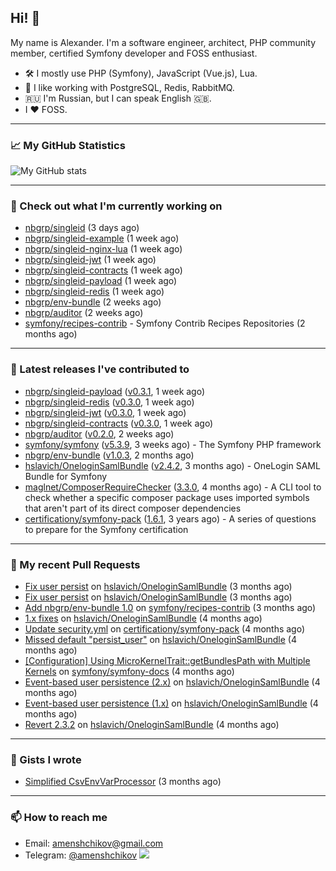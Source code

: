 ## Hi! 👋

My name is Alexander. I'm a software engineer, architect, PHP community member, certified Symfony developer and FOSS enthusiast.

* 🛠 I mostly use PHP (Symfony), JavaScript (Vue.js), Lua.
* 🧰 I like working with PostgreSQL, Redis, RabbitMQ.
* 🇷🇺 I'm Russian, but I can speak English 🇬🇧.
* I ♥ FOSS.

---

### 📈 My GitHub Statistics

![My GitHub stats](https://github-readme-stats.vercel.app/api?username=a-menshchikov&theme=calm&hide_title=true&show_icons=true)

[comment]: &lt;> (![Top Langs]&#40;https://github-readme-stats.vercel.app/api/top-langs/?username=a-menshchikov&theme=calm&hide_title=true&layout=compact&count_private=true&include_all_commits=true&langs_count=6&#41;)

---

### 👷 Check out what I'm currently working on

- [nbgrp/singleid](https://github.com/nbgrp/singleid) (3 days ago)
- [nbgrp/singleid-example](https://github.com/nbgrp/singleid-example) (1 week ago)
- [nbgrp/singleid-nginx-lua](https://github.com/nbgrp/singleid-nginx-lua) (1 week ago)
- [nbgrp/singleid-jwt](https://github.com/nbgrp/singleid-jwt) (1 week ago)
- [nbgrp/singleid-contracts](https://github.com/nbgrp/singleid-contracts) (1 week ago)
- [nbgrp/singleid-payload](https://github.com/nbgrp/singleid-payload) (1 week ago)
- [nbgrp/singleid-redis](https://github.com/nbgrp/singleid-redis) (1 week ago)
- [nbgrp/env-bundle](https://github.com/nbgrp/env-bundle) (2 weeks ago)
- [nbgrp/auditor](https://github.com/nbgrp/auditor) (2 weeks ago)
- [symfony/recipes-contrib](https://github.com/symfony/recipes-contrib) - Symfony Contrib Recipes Repositories (2 months ago)

---

### 🔭 Latest releases I've contributed to

- [nbgrp/singleid-payload](https://github.com/nbgrp/singleid-payload) ([v0.3.1](https://github.com/nbgrp/singleid-payload/releases/tag/v0.3.1), 1 week ago)
- [nbgrp/singleid-redis](https://github.com/nbgrp/singleid-redis) ([v0.3.0](https://github.com/nbgrp/singleid-redis/releases/tag/v0.3.0), 1 week ago)
- [nbgrp/singleid-jwt](https://github.com/nbgrp/singleid-jwt) ([v0.3.0](https://github.com/nbgrp/singleid-jwt/releases/tag/v0.3.0), 1 week ago)
- [nbgrp/singleid-contracts](https://github.com/nbgrp/singleid-contracts) ([v0.3.0](https://github.com/nbgrp/singleid-contracts/releases/tag/v0.3.0), 1 week ago)
- [nbgrp/auditor](https://github.com/nbgrp/auditor) ([v0.2.0](https://github.com/nbgrp/auditor/releases/tag/v0.2.0), 2 weeks ago)
- [symfony/symfony](https://github.com/symfony/symfony) ([v5.3.9](https://github.com/symfony/symfony/releases/tag/v5.3.9), 3 weeks ago) - The Symfony PHP framework
- [nbgrp/env-bundle](https://github.com/nbgrp/env-bundle) ([v1.0.3](https://github.com/nbgrp/env-bundle/releases/tag/v1.0.3), 2 months ago)
- [hslavich/OneloginSamlBundle](https://github.com/hslavich/OneloginSamlBundle) ([v2.4.2](https://github.com/hslavich/OneloginSamlBundle/releases/tag/v2.4.2), 3 months ago) - OneLogin SAML Bundle for Symfony
- [maglnet/ComposerRequireChecker](https://github.com/maglnet/ComposerRequireChecker) ([3.3.0](https://github.com/maglnet/ComposerRequireChecker/releases/tag/3.3.0), 4 months ago) - A CLI tool to check whether a specific composer package uses imported symbols that aren&#39;t part of its direct composer dependencies
- [certificationy/symfony-pack](https://github.com/certificationy/symfony-pack) ([1.6.1](https://github.com/certificationy/symfony-pack/releases/tag/1.6.1), 3 years ago) - A series of questions to prepare for the Symfony certification

---

### 🔨 My recent Pull Requests

- [Fix user persist](https://github.com/hslavich/OneloginSamlBundle/pull/180) on [hslavich/OneloginSamlBundle](https://github.com/hslavich/OneloginSamlBundle) (3 months ago)
- [Fix user persist](https://github.com/hslavich/OneloginSamlBundle/pull/179) on [hslavich/OneloginSamlBundle](https://github.com/hslavich/OneloginSamlBundle) (3 months ago)
- [Add nbgrp/env-bundle 1.0](https://github.com/symfony/recipes-contrib/pull/1177) on [symfony/recipes-contrib](https://github.com/symfony/recipes-contrib) (3 months ago)
- [1.x fixes](https://github.com/hslavich/OneloginSamlBundle/pull/177) on [hslavich/OneloginSamlBundle](https://github.com/hslavich/OneloginSamlBundle) (4 months ago)
- [Update security.yml](https://github.com/certificationy/symfony-pack/pull/91) on [certificationy/symfony-pack](https://github.com/certificationy/symfony-pack) (4 months ago)
- [Missed default &#34;persist_user&#34;](https://github.com/hslavich/OneloginSamlBundle/pull/174) on [hslavich/OneloginSamlBundle](https://github.com/hslavich/OneloginSamlBundle) (4 months ago)
- [[Configuration] Using MicroKernelTrait::getBundlesPath with Multiple Kernels](https://github.com/symfony/symfony-docs/pull/15423) on [symfony/symfony-docs](https://github.com/symfony/symfony-docs) (4 months ago)
- [Event-based user persistence (2.x)](https://github.com/hslavich/OneloginSamlBundle/pull/172) on [hslavich/OneloginSamlBundle](https://github.com/hslavich/OneloginSamlBundle) (4 months ago)
- [Event-based user persistence (1.x)](https://github.com/hslavich/OneloginSamlBundle/pull/171) on [hslavich/OneloginSamlBundle](https://github.com/hslavich/OneloginSamlBundle) (4 months ago)
- [Revert 2.3.2](https://github.com/hslavich/OneloginSamlBundle/pull/170) on [hslavich/OneloginSamlBundle](https://github.com/hslavich/OneloginSamlBundle) (4 months ago)

---

### 📓 Gists I wrote

- [Simplified CsvEnvVarProcessor](https://gist.github.com/08650c7b76154eb00c18d093e5087f0b) (3 months ago)

---

### 📫 How to reach me

- Email: [amenshchikov@gmail.com](mailto://amenshchikov@gmail.com)
- Telegram: [@amenshchikov](https://t.me/amenshchikov)
![](https://hit.yhype.me/github/profile?user_id=2580489)